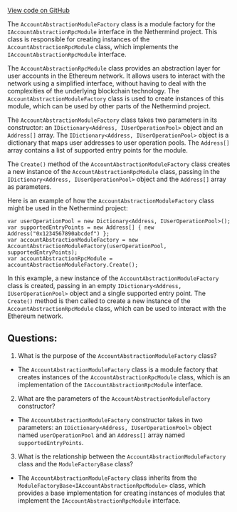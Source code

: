 [View code on GitHub](https://github.com/nethermindeth/nethermind/Nethermind.AccountAbstraction/AccountAbstractionModuleFactory.cs)

The `AccountAbstractionModuleFactory` class is a module factory for the `IAccountAbstractionRpcModule` interface in the Nethermind project. This class is responsible for creating instances of the `AccountAbstractionRpcModule` class, which implements the `IAccountAbstractionRpcModule` interface.

The `AccountAbstractionRpcModule` class provides an abstraction layer for user accounts in the Ethereum network. It allows users to interact with the network using a simplified interface, without having to deal with the complexities of the underlying blockchain technology. The `AccountAbstractionModuleFactory` class is used to create instances of this module, which can be used by other parts of the Nethermind project.

The `AccountAbstractionModuleFactory` class takes two parameters in its constructor: an `IDictionary<Address, IUserOperationPool>` object and an `Address[]` array. The `IDictionary<Address, IUserOperationPool>` object is a dictionary that maps user addresses to user operation pools. The `Address[]` array contains a list of supported entry points for the module.

The `Create()` method of the `AccountAbstractionModuleFactory` class creates a new instance of the `AccountAbstractionRpcModule` class, passing in the `IDictionary<Address, IUserOperationPool>` object and the `Address[]` array as parameters.

Here is an example of how the `AccountAbstractionModuleFactory` class might be used in the Nethermind project:

```
var userOperationPool = new Dictionary<Address, IUserOperationPool>();
var supportedEntryPoints = new Address[] { new Address("0x1234567890abcdef") };
var accountAbstractionModuleFactory = new AccountAbstractionModuleFactory(userOperationPool, supportedEntryPoints);
var accountAbstractionRpcModule = accountAbstractionModuleFactory.Create();
```

In this example, a new instance of the `AccountAbstractionModuleFactory` class is created, passing in an empty `IDictionary<Address, IUserOperationPool>` object and a single supported entry point. The `Create()` method is then called to create a new instance of the `AccountAbstractionRpcModule` class, which can be used to interact with the Ethereum network.
## Questions: 
 1. What is the purpose of the `AccountAbstractionModuleFactory` class?
- The `AccountAbstractionModuleFactory` class is a module factory that creates instances of the `AccountAbstractionRpcModule` class, which is an implementation of the `IAccountAbstractionRpcModule` interface.

2. What are the parameters of the `AccountAbstractionModuleFactory` constructor?
- The `AccountAbstractionModuleFactory` constructor takes in two parameters: an `IDictionary<Address, IUserOperationPool>` object named `userOperationPool` and an `Address[]` array named `supportedEntryPoints`.

3. What is the relationship between the `AccountAbstractionModuleFactory` class and the `ModuleFactoryBase` class?
- The `AccountAbstractionModuleFactory` class inherits from the `ModuleFactoryBase<IAccountAbstractionRpcModule>` class, which provides a base implementation for creating instances of modules that implement the `IAccountAbstractionRpcModule` interface.